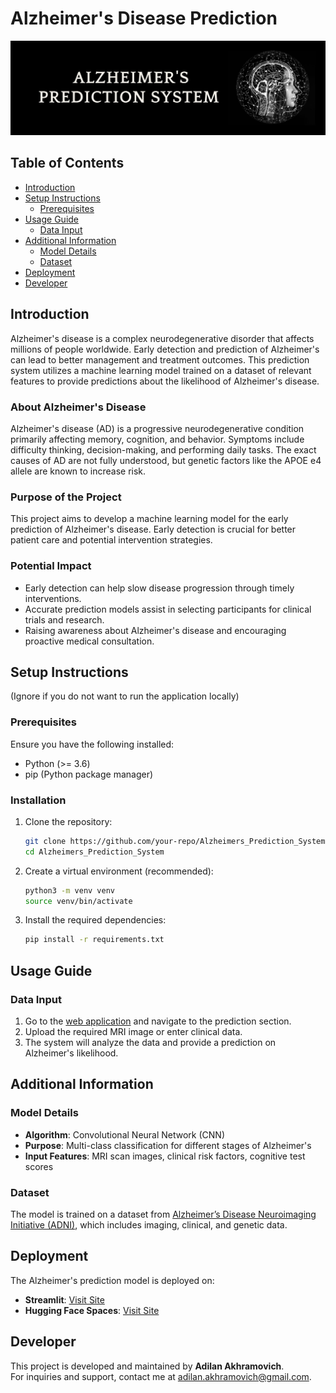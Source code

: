 # Alzheimer's Disease Prediction  
![banner](assets/images/banner.jpg)  

## Table of Contents  
- [Introduction](#introduction)  
- [Setup Instructions](#setup-instructions)  
  - [Prerequisites](#prerequisites)  
- [Usage Guide](#usage-guide)  
  - [Data Input](#data-input)  
- [Additional Information](#additional-information)  
  - [Model Details](#model-details)  
  - [Dataset](#dataset)  
- [Deployment](#deployment)  
- [Developer](#developer)  

## Introduction  
Alzheimer's disease is a complex neurodegenerative disorder that affects millions of people worldwide. Early detection and prediction of Alzheimer's can lead to better management and treatment outcomes. This prediction system utilizes a machine learning model trained on a dataset of relevant features to provide predictions about the likelihood of Alzheimer's disease.  

### About Alzheimer's Disease  
Alzheimer's disease (AD) is a progressive neurodegenerative condition primarily affecting memory, cognition, and behavior. Symptoms include difficulty thinking, decision-making, and performing daily tasks. The exact causes of AD are not fully understood, but genetic factors like the APOE e4 allele are known to increase risk.  

### Purpose of the Project  
This project aims to develop a machine learning model for the early prediction of Alzheimer's disease. Early detection is crucial for better patient care and potential intervention strategies.  

### Potential Impact  
- Early detection can help slow disease progression through timely interventions.  
- Accurate prediction models assist in selecting participants for clinical trials and research.  
- Raising awareness about Alzheimer's disease and encouraging proactive medical consultation.  

## Setup Instructions  
(Ignore if you do not want to run the application locally)  

### Prerequisites  
Ensure you have the following installed:  
- Python (>= 3.6)  
- pip (Python package manager)  

### Installation  
1. Clone the repository:  
   ```bash
   git clone https://github.com/your-repo/Alzheimers_Prediction_System.git  
   cd Alzheimers_Prediction_System  
   ```  

2. Create a virtual environment (recommended):  
   ```bash
   python3 -m venv venv  
   source venv/bin/activate  
   ```  

3. Install the required dependencies:  
   ```bash
   pip install -r requirements.txt  
   ```  

## Usage Guide  

### Data Input  
1. Go to the [web application]([https://alzheimers-prediction.streamlit.app](https://alzheimer-prediction-ai.streamlit.app/)) and navigate to the prediction section.  
2. Upload the required MRI image or enter clinical data.  
3. The system will analyze the data and provide a prediction on Alzheimer's likelihood.  

## Additional Information  

### Model Details  
- **Algorithm**: Convolutional Neural Network (CNN)  
- **Purpose**: Multi-class classification for different stages of Alzheimer's  
- **Input Features**: MRI scan images, clinical risk factors, cognitive test scores  

### Dataset  
The model is trained on a dataset from [Alzheimer’s Disease Neuroimaging Initiative (ADNI)](https://adni.loni.usc.edu), which includes imaging, clinical, and genetic data.  

## Deployment  
The Alzheimer's prediction model is deployed on:  
- **Streamlit**: [Visit Site](https://alzheimers-prediction.streamlit.app)  
- **Hugging Face Spaces**: [Visit Site](https://huggingface.co/spaces/your-space)  

## Developer  
This project is developed and maintained by **Adilan Akhramovich**.  
For inquiries and support, contact me at [adilan.akhramovich@gmail.com](mailto:adilan.akhramovich@gmail.com).  

